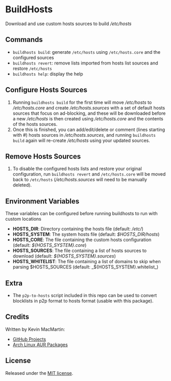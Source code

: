 # BuildHosts #

Download and use custom hosts sources to build _/etc/hosts_

## Commands ##

* `buildhosts build`: generate `/etc/hosts` using `/etc/hosts.core` and the configured sources
* `buildhosts revert`: remove lists imported from hosts list sources and restore `/etc/hosts`
* `buildhosts help`: display the help

## Configure Hosts Sources ##

1. Running `buildhosts build` for the first time will move _/etc/hosts_ to _/etc/hosts.core_ and create _/etc/hosts.sources_ with a set of default hosts sources that focus on ad-blocking, and these will be downloaded before a new _/etc/hosts_ is then created using _/etc/hosts.core_ and the contents of the hosts sources.
2. Once this is finished, you can add/edit/delete or comment (lines starting with #) hosts sources in _/etc/hosts.sources_, and running `buildhosts build` again will re-create _/etc/hosts_ using your updated sources.

## Remove Hosts Sources ##

1. To disable the configured hosts lists and restore your original configuration, run `buildhosts revert` and `/etc/hosts.core` will be moved back to `/etc/hosts` (*/etc/hosts.sources* will need to be manually deleted).

## Environment Variables ##

These variables can be configured before running buildhosts to run with custom locations

* **HOSTS_DIR**: Directory containing the hosts file (default: _/etc/_)
* **HOSTS_SYSTEM**: The system hosts file (default: _$HOSTS_DIR/hosts_)
* **HOSTS_CORE**: The file containing the custom hosts configuration (default: _${HOSTS_SYSTEM}.core_)
* **HOSTS_SOURCES**: The file containing a list of hosts sources to download (default: _${HOSTS_SYSTEM}.sources_)
* **HOSTS_WHITELIST**: The file containing a list of domains to skip when parsing $HOSTS_SOURCES (default: _${HOSTS_SYSTEM}.whitelist_)

## Extra ##

* The `p2p-to-hosts` script included in this repo can be used to convert blocklists in p2p format to hosts format (usable with this package).

## Credits ##

Written by Kevin MacMartin:

* [GitHub Projects](https://github.com/prurigro)
* [Arch Linux AUR Packages](https://aur.archlinux.org/packages/?SeB=m&K=prurigro)

## License ##

Released under the [MIT license](http://opensource.org/licenses/MIT).
